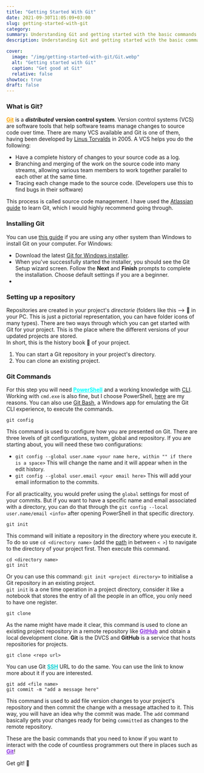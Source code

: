 ```yaml
---
title: "Getting Started With Git"
date: 2021-09-30T11:05:09+03:00
slug: getting-started-with-git
category: 
summary: Understanding Git and getting started with the basic commands on Git-Bash. This is a short introduction to Git, which you would have heard of on various forums if you are a beginner in coding and have been actively consuming lots of tutorials.
description: Understanding Git and getting started with the basic commands on Git-Bash. This is a short introduction to Git, which you would have heard of on various forums if you are a beginner in coding and have been actively consuming lots of tutorials.

cover:
  image: "/img/getting-started-with-git/Git.webp"
  alt: "Getting started with Git"
  caption: "Get good at Git"
  relative: false
showtoc: true
draft: false
---
```


### What is Git?

<a href ="https://git-scm.com/" style="color:orange;" target = "_blank"><b>Git</b></a> is a ***distributed*** **version control system**. Version control systems (VCS) are software tools that help software teams manage changes to source code over time. There are many VCS available and Git is one of them, having been developed by [Linus Torvalds](https://en.wikipedia.org/wiki/Linus_Torvalds) in 2005. A VCS helps you do the following:

- Have a complete history of changes to your source code as a log.
- Branching and merging of the work on the source code into many streams, allowing various team members to work together parallel to each other at the same time. 
- Tracing each change made to the source code. (Developers use this to find bugs in their software)

This process is called source code management. I have used the [Atlassian guide](https://www.atlassian.com/git/tutorials/what-is-version-control) to learn Git, which I would highly recommend going through. 

### Installing Git

You can use [this guide](https://www.atlassian.com/git/tutorials/install-git) if you are using any other system than Windows to install Git on your computer. For Windows:

- Download the latest [Git for Windows installer](https://git-for-windows.github.io/).
- When you've successfully started the installer, you should see the Git Setup wizard screen. Follow the **Next** and **Finish** prompts to complete the installation. Choose default settings if you are a beginner. 
- 

### Setting up a repository 

Repositories are created in your project's *directorie* (folders like this --> 📁 in your PC. This is just a pictorial representation, you can have folder icons of many types). There are two ways through which you can get started with Git for your project. This is the place where the different versions of your updated projects are stored.  
In short, this is the history book 📓 of your project. 

1. You can start a Git repository in your project's directory. 
2. You can clone an existing project. 

### Git Commands

For this step you will need <a href ="https://docs.microsoft.com/en-us/powershell/scripting/overview?view=powershell-7.1" style="color:aqua;" target = "_blank"><b>PowerShell</b></a> and a working knowledge with [CLI](https://en.wikipedia.org/wiki/Command-line_interface). Working with `cmd.exe` is also fine, but I choose PowerShell, [here](https://www.howtogeek.com/163127/how-powershell-differs-from-the-windows-command-prompt/) are my reasons. You can also use [Git Bash](https://www.atlassian.com/git/tutorials/git-bash), a Windows app for emulating the Git CLI experience, to execute the commands. 


```
git config
```

This command is used to configure how you are presented on Git. There are three levels of git configurations, system, global and repository. If you are starting about, you will need these two configurations:

- `git config --global user.name <your name here, within "" if there is a space>` This will change the name and it will appear when in the edit history.
- `git config --global user.email <your email here>` This will add your email information to the commits. 

For all practicality, you would prefer using the `global` settings for most of your commits. But if you want to have a specific name and email associated with a directory, you can do that through the `git config --local user.name/email <info>` after opening PowerShell in that specific directory.

```
git init
```
This command will initiate a repository in the directory where you execute it. To do so use `cd <directory name>` (add the [path](https://docs.microsoft.com/en-us/dotnet/standard/io/file-path-formats) in between `< >`) to navigate to the directory of your project first.  Then execute this command. 

```
cd <directory name>
git init
```
Or you can use this command: `git init <project directory>` to initialise a Git repository in an existing project.  
`git init` is a one time operation in a project directory, consider it like a notebook that stores the entry of all the people in an office, you only need to have one register. 


```
git clone
```
As the name might have made it clear, this command is used to clone an existing project repository in a remote repository like <a href ="https://github.com/" style="color: BlueViolet;" target = "_blank"><b>GitHub</b></a> and obtain a local development clone. **Git** is the DVCS and **GitHub** is a service that hosts repositories for projects.  

```
git clone <repo url>
```
You can use Git <a href ="https://www.atlassian.com/git/tutorials/git-ssh" style="color: DarkTurquoise;" target = "_blank"><b>SSH</b></a> URL to do the same. You can use the link to know more about it if you are interested.  

```
git add <file name>
git commit -m "add a message here"
```
This command is used to add file version changes to your project's repository and then commit the change with a message attached to it. This way, you will have an idea why the commit was made. The `add` command basically gets your changes ready for being `committed` as changes to the remote repository. 

These are the basic commands that you need to know if you want to interact with the code of countless programmers out there in places such as <a href ="https://github.com/" style="color: BlueViolet;" target = "_blank"><b>Git</b></a>!  

Get git! 🚀



